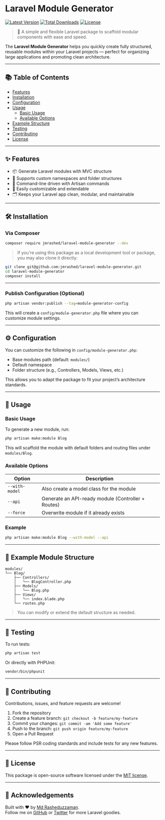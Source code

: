 # Laravel Module Generator

[![Latest Version](https://img.shields.io/packagist/v/jmrashed/laravel-module-generator.svg?style=flat-square)](https://packagist.org/packages/jmrashed/laravel-module-generator)
[![Total Downloads](https://img.shields.io/packagist/dt/jmrashed/laravel-module-generator.svg?style=flat-square)](https://packagist.org/packages/jmrashed/laravel-module-generator)
[![License](https://img.shields.io/packagist/l/jmrashed/laravel-module-generator.svg?style=flat-square)](LICENSE)

> 🚀 A simple and flexible Laravel package to scaffold modular components with ease and speed.

The **Laravel Module Generator** helps you quickly create fully structured, reusable modules within your Laravel projects — perfect for organizing large applications and promoting clean architecture.

---

## 📚 Table of Contents

- [Features](#-features)
- [Installation](#-installation)
- [Configuration](#-configuration)
- [Usage](#-usage)
  - [Basic Usage](#basic-usage)
  - [Available Options](#available-options)
- [Example Structure](#-example-module-structure)
- [Testing](#-testing)
- [Contributing](#-contributing)
- [License](#-license)

---

## ✨ Features

- 📦 Generate Laravel modules with MVC structure
- 🔧 Supports custom namespaces and folder structures
- 🧰 Command-line driven with Artisan commands
- 🔌 Easily customizable and extendable
- 🗂 Keeps your Laravel app clean, modular, and maintainable

---

## 🛠 Installation

### Via Composer

```bash
composer require jmrashed/laravel-module-generator --dev
```

> If you're using this package as a local development tool or package, you may also clone it directly:

```bash
git clone git@github.com:jmrashed/laravel-module-generator.git
cd laravel-module-generator
composer install
```

---

### Publish Configuration (Optional)

```bash
php artisan vendor:publish --tag=module-generator-config
```

This will create a `config/module-generator.php` file where you can customize module settings.

---

## ⚙️ Configuration

You can customize the following in `config/module-generator.php`:

- Base modules path (default: `modules/`)
- Default namespace
- Folder structure (e.g., Controllers, Models, Views, etc.)

This allows you to adapt the package to fit your project’s architecture standards.

---

## 🚀 Usage

### Basic Usage

To generate a new module, run:

```bash
php artisan make:module Blog
```

This will scaffold the module with default folders and routing files under `modules/Blog`.

### Available Options

| Option         | Description                                       |
|----------------|---------------------------------------------------|
| `--with-model` | Also create a model class for the module          |
| `--api`        | Generate an API-ready module (Controller + Routes)|
| `--force`      | Overwrite module if it already exists             |

### Example

```bash
php artisan make:module Blog --with-model --api
```

---

## 📁 Example Module Structure

```
modules/
└── Blog/
    ├── Controllers/
    │   └── BlogController.php
    ├── Models/
    │   └── Blog.php
    ├── Views/
    │   └── index.blade.php
    └── routes.php
```

> You can modify or extend the default structure as needed.

---

## 🧪 Testing

To run tests:

```bash
php artisan test
```

Or directly with PHPUnit:

```bash
vendor/bin/phpunit
```

---

## 🤝 Contributing

Contributions, issues, and feature requests are welcome!

1. Fork the repository
2. Create a feature branch: `git checkout -b feature/my-feature`
3. Commit your changes: `git commit -am 'Add some feature'`
4. Push to the branch: `git push origin feature/my-feature`
5. Open a Pull Request

Please follow PSR coding standards and include tests for any new features.

---

## 📃 License

This package is open-source software licensed under the [MIT license](LICENSE).

---

## 🙌 Acknowledgements

Built with ❤️ by [Md Rasheduzzaman](https://rasheduzzaman.com).  
Follow me on [GitHub](https://github.com/jmrashed) or [Twitter](https://twitter.com/_rasheduzzaman) for more Laravel goodies. 
